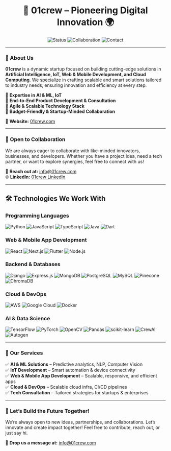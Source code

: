 ### <h1 align="center">🚀 01crew – Pioneering Digital Innovation 🌍</h1>

<p align="center">
 <img src="https://img.shields.io/badge/Status-Active-brightgreen" alt="Status" />
 <img src="https://img.shields.io/badge/Collaboration-Open-blue" alt="Collaboration" />
 <img src="https://img.shields.io/badge/Contact-info@01crew.com-red" alt="Contact" />
</p>

---

### 🌟 About Us
**01crew** is a dynamic startup focused on building cutting-edge solutions in **Artificial Intelligence, IoT, Web & Mobile Development, and Cloud Computing**. We specialize in crafting scalable and smart solutions tailored to industry needs, ensuring innovation and efficiency at every step.

🔹 **Expertise in AI & ML, IoT**  
🔹 **End-to-End Product Development & Consultation**  
🔹 **Agile & Scalable Technology Stack**  
🔹 **Budget-Friendly & Startup-Minded Collaboration**  

📍 **Website:** [01crew.com](https://01crew.com)

---

### 🤝 Open to Collaboration
We are always eager to collaborate with like-minded innovators, businesses, and developers. Whether you have a project idea, need a tech partner, or want to explore synergies, feel free to connect with us!

💌 **Reach out at:** info@01crew.com  
🌐 **LinkedIn:** [01crew LinkedIn](https://www.linkedin.com/company/01crew/)

---

## 🛠️ Technologies We Work With

### **Programming Languages**
![Python](https://img.shields.io/badge/Python-3776AB?style=for-the-badge&logo=python&logoColor=white) ![JavaScript](https://img.shields.io/badge/JavaScript-F7DF1E?style=for-the-badge&logo=javascript&logoColor=black) ![TypeScript](https://img.shields.io/badge/TypeScript-007ACC?style=for-the-badge&logo=typescript&logoColor=white) ![Java](https://img.shields.io/badge/Java-ED8B00?style=for-the-badge&logo=java&logoColor=white) ![Dart](https://img.shields.io/badge/Dart-0175C2?style=for-the-badge&logo=dart&logoColor=white)

### **Web & Mobile App Development**
![React](https://img.shields.io/badge/React-20232A?style=for-the-badge&logo=react&logoColor=61DAFB) ![Next.js](https://img.shields.io/badge/Next.js-000000?style=for-the-badge&logo=nextdotjs&logoColor=white) ![Flutter](https://img.shields.io/badge/Flutter-02569B?style=for-the-badge&logo=flutter&logoColor=white) ![Node.js](https://img.shields.io/badge/Node.js-43853D?style=for-the-badge&logo=node.js&logoColor=white)

### **Backend & Databases**
![Django](https://img.shields.io/badge/Django-092E20?style=for-the-badge&logo=django&logoColor=white) ![Express.js](https://img.shields.io/badge/Express.js-404D59?style=for-the-badge) ![MongoDB](https://img.shields.io/badge/MongoDB-4EA94B?style=for-the-badge&logo=mongodb&logoColor=white) ![PostgreSQL](https://img.shields.io/badge/PostgreSQL-316192?style=for-the-badge&logo=postgresql&logoColor=white) ![MySQL](https://img.shields.io/badge/MySQL-4479A1?style=for-the-badge&logo=mysql&logoColor=white) ![Pinecone](https://img.shields.io/badge/Pinecone-39A0ED?style=for-the-badge&logo=pinecone&logoColor=white) ![ChromaDB](https://img.shields.io/badge/ChromaDB-FF6F00?style=for-the-badge&logo=chroma&logoColor=white)


### **Cloud & DevOps**
![AWS](https://img.shields.io/badge/AWS-232F3E?style=for-the-badge&logo=amazonaws&logoColor=white) ![Google Cloud](https://img.shields.io/badge/Google%20Cloud-4285F4?style=for-the-badge&logo=google-cloud&logoColor=white) ![Docker](https://img.shields.io/badge/Docker-2496ED?style=for-the-badge&logo=docker&logoColor=white) 

### **AI & Data Science**
![TensorFlow](https://img.shields.io/badge/TensorFlow-FF6F00?style=for-the-badge&logo=tensorflow&logoColor=white) ![PyTorch](https://img.shields.io/badge/PyTorch-EE4C2C?style=for-the-badge&logo=pytorch&logoColor=white) ![OpenCV](https://img.shields.io/badge/OpenCV-5C3EE8?style=for-the-badge&logo=opencv&logoColor=white) ![Pandas](https://img.shields.io/badge/Pandas-150458?style=for-the-badge&logo=pandas&logoColor=white) ![scikit-learn](https://img.shields.io/badge/scikit--learn-F7931E?style=for-the-badge&logo=scikit-learn&logoColor=white) ![CrewAI](https://img.shields.io/badge/CrewAI-000000?style=for-the-badge&logo=crewai&logoColor=white) ![Autogen](https://img.shields.io/badge/Autogen-0078D7?style=for-the-badge&logo=autogen&logoColor=white)


---

### 📌 Our Services
✅ **AI & ML Solutions** – Predictive analytics, NLP, Computer Vision  
✅ **IoT Development** – Smart automation & device connectivity  
✅ **Web & Mobile App Development** – Scalable, responsive, and efficient apps  
✅ **Cloud & DevOps** – Scalable cloud infra, CI/CD pipelines  
✅ **Tech Consultation** – Tailored strategies for startups & enterprises  

---
### 🚀 Let’s Build the Future Together!
We’re always open to new ideas, partnerships, and collaborations. Let’s innovate and create impact together! Feel free to contribute, reach out, or just say hi.  

📩 **Drop us a message at:** info@01crew.com
